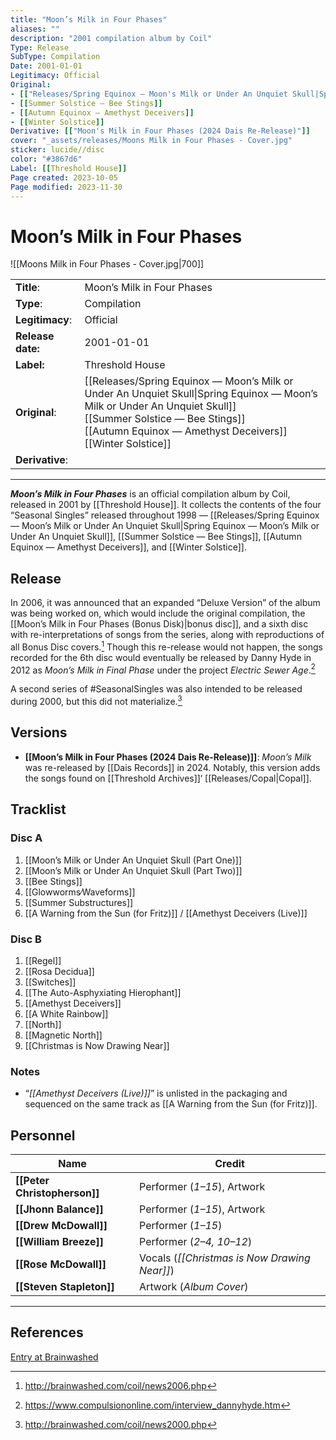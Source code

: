 ```yaml
---
title: "Moon’s Milk in Four Phases"
aliases: ""
description: "2001 compilation album by Coil"
Type: Release  
SubType: Compilation
Date: 2001-01-01
Legitimacy: Official
Original:
- [["Releases/Spring Equinox — Moon's Milk or Under An Unquiet Skull|Spring Equinox — Moon's Milk or Under An Unquiet Skull"]]
- [[Summer Solstice — Bee Stings]]
- [[Autumn Equinox — Amethyst Deceivers]]
- [[Winter Solstice]]
Derivative: [["Moon's Milk in Four Phases (2024 Dais Re-Release)"]]
cover: "_assets/releases/Moons Milk in Four Phases - Cover.jpg"
sticker: lucide//disc
color: "#3867d6"
Label: [[Threshold House]]
Page created: 2023-10-05
Page modified: 2023-11-30
---
```


# Moon’s Milk in Four Phases

![[Moons Milk in Four Phases - Cover.jpg|700]]

|  |  |
| --- | --- |
| __Title__: | Moon’s Milk in Four Phases |
| __Type__: | Compilation |
| __Legitimacy__: | Official |
| __Release date:__ | 2001-01-01 |
| __Label:__ | Threshold House |
| __Original__: | [[Releases/Spring Equinox — Moon’s Milk or Under An Unquiet Skull\|Spring Equinox — Moon’s Milk or Under An Unquiet Skull]] <br> [[Summer Solstice — Bee Stings]] <br> [[Autumn Equinox — Amethyst Deceivers]] <br> [[Winter Solstice]]
| __Derivative__: |  |

---

*__Moon’s Milk in Four Phases__* is an official compilation album by Coil, released in 2001 by [[Threshold House]]. It collects the contents of the four “Seasonal Singles” released throughout 1998 — [[Releases/Spring Equinox — Moon’s Milk or Under An Unquiet Skull|Spring Equinox — Moon’s Milk or Under An Unquiet Skull]], [[Summer Solstice — Bee Stings]], [[Autumn Equinox — Amethyst Deceivers]], and [[Winter Solstice]].

## Release

In 2006, it was announced that an expanded “Deluxe Version” of the album was being worked on, which would include the original compilation, the [[Moon’s Milk in Four Phases (Bonus Disk)|bonus disc]], and a sixth disc with re-interpretations of songs from the series, along with reproductions of all Bonus Disc covers.[^1] Though this re-release would not happen, the songs recorded for the 6th disc would eventually be released by Danny Hyde in 2012 as *Moon’s Milk in Final Phase* under the project *Electric Sewer Age*.[^2]

A second series of #SeasonalSingles was also intended to be released during 2000, but this did not materialize.[^3]

## Versions

- __[[Moon’s Milk in Four Phases (2024 Dais Re-Release)]]__: *Moon’s Milk* was re-released by [[Dais Records]] in 2024. Notably, this version adds the songs found on [[Threshold Archives]]‘ [[Releases/Copal|Copal]].

## Tracklist

### Disc A

1. [[Moon’s Milk or Under An Unquiet Skull (Part One)]]
2. [[Moon’s Milk or Under An Unquiet Skull (Part Two)]]
3. [[Bee Stings]]
4. [[Glowworms∕Waveforms]]
5. [[Summer Substructures]]
6. [[A Warning from the Sun (for Fritz)]] \/ [[Amethyst Deceivers (Live)]]

### Disc B

1. [[Regel]]
2. [[Rosa Decidua]]
3. [[Switches]]
4. [[The Auto-Asphyxiating Hierophant]]
5. [[Amethyst Deceivers]]
6. [[A White Rainbow]]
7. [[North]]
8. [[Magnetic North]]
9. [[Christmas is Now Drawing Near]]

### Notes

- “*[[Amethyst Deceivers (Live)]]*” is unlisted in the packaging and sequenced on the same track as [[A Warning from the Sun (for Fritz)]].

## Personnel

| __Name__ |__Credit__ |
| --- | --- |
|__[[Peter Christopherson]]__|Performer (*1–15*), Artwork|
| __[[Jhonn Balance]]__ | Performer (*1–15*), Artwork |
| __[[Drew McDowall]]__ | Performer (*1–15*) |
| __[[William Breeze]]__ | Performer (*2–4, 10–12*) |
| __[[Rose McDowall]]__ | Vocals (*[[Christmas is Now Drawing Near]]*) |
| __[[Steven Stapleton]]__ | Artwork (*Album Cover*) |

---

## References

[Entry at Brainwashed]()

[^1]: <http://brainwashed.com/coil/news2006.php>
[^2]: <https://www.compulsiononline.com/interview_dannyhyde.htm>
[^3]: <http://brainwashed.com/coil/news2000.php>
